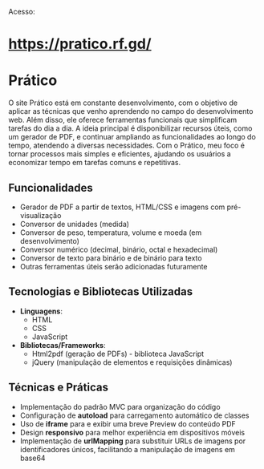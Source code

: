 Acesso:
# https://pratico.rf.gd/

<h1>Prático</h1>
<p>O site Prático está em constante desenvolvimento, com o objetivo de aplicar as técnicas que venho aprendendo no campo
    do desenvolvimento web. Além disso, ele oferece ferramentas funcionais que simplificam tarefas do dia a dia. A ideia
    principal é disponibilizar recursos úteis, como um gerador de PDF, e continuar ampliando as funcionalidades ao longo
    do tempo, atendendo a diversas necessidades. Com o Prático, meu foco é tornar processos mais simples e eficientes,
    ajudando os usuários a economizar tempo em tarefas comuns e repetitivas.</p>

<h2>Funcionalidades</h2>
<ul>
    <li>Gerador de PDF a partir de textos, HTML/CSS e imagens com pré-visualização</li>
    <li>Conversor de unidades (medida)</li>
    <li>Conversor de peso, temperatura, volume e moeda (em desenvolvimento)</li>
    <li>Conversor numérico (decimal, binário, octal e hexadecimal)</li>
    <li>Conversor de texto para binário e de binário para texto</li>
    <li>Outras ferramentas úteis serão adicionadas futuramente</li>
</ul>

<h2>Tecnologias e Bibliotecas Utilizadas</h2>
<ul>
    <li><strong>Linguagens</strong>:
        <ul>
            <li>HTML</li>
            <li>CSS</li>
            <li>JavaScript</li>
        </ul>
    </li>
    <li><strong>Bibliotecas/Frameworks</strong>:
        <ul>
            <li>Html2pdf (geração de PDFs) - biblioteca JavaScript</li>
            <li>jQuery (manipulação de elementos e requisições dinâmicas)</li>
        </ul>
    </li>
</ul>

<h2>Técnicas e Práticas</h2>
<ul>
    <li>Implementação do padrão MVC para organização do código</li>
    <li>Configuração de <strong>autoload</strong> para carregamento automático de classes</li>
    <li>Uso de <strong>iframe</strong> para e exibir uma breve Preview do conteúdo PDF</li>
    <li>Design <strong>responsivo</strong> para melhor experiência em dispositivos móveis</li>
    <li>Implementação de <strong>urlMapping</strong> para substituir URLs de imagens por identificadores únicos, facilitando a manipulação de imagens em base64</li>
</ul>
